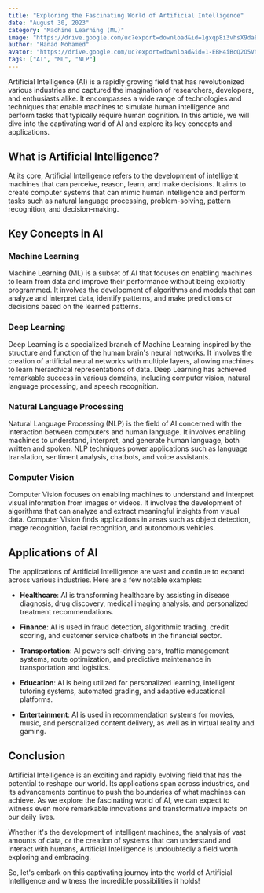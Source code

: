 ```yaml
---
title: "Exploring the Fascinating World of Artificial Intelligence"
date: "August 30, 2023"
category: "Machine Learning (ML)"
image: "https://drive.google.com/uc?export=download&id=1gxqp8i3vhsX9daEgxFkDkWTtxx_cklEQ"
author: "Hanad Mohamed"
avator: "https://drive.google.com/uc?export=download&id=1-EBH4iBcQ2O5VNKqdRCUR0crn15NiamD"
tags: ["AI", "ML", "NLP"]
---
```


Artificial Intelligence (AI) is a rapidly growing field that has revolutionized various industries and captured the imagination of researchers, developers, and enthusiasts alike. It encompasses a wide range of technologies and techniques that enable machines to simulate human intelligence and perform tasks that typically require human cognition. In this article, we will dive into the captivating world of AI and explore its key concepts and applications.

## What is Artificial Intelligence?

At its core, Artificial Intelligence refers to the development of intelligent machines that can perceive, reason, learn, and make decisions. It aims to create computer systems that can mimic human intelligence and perform tasks such as natural language processing, problem-solving, pattern recognition, and decision-making.

## Key Concepts in AI

### Machine Learning

Machine Learning (ML) is a subset of AI that focuses on enabling machines to learn from data and improve their performance without being explicitly programmed. It involves the development of algorithms and models that can analyze and interpret data, identify patterns, and make predictions or decisions based on the learned patterns.

### Deep Learning

Deep Learning is a specialized branch of Machine Learning inspired by the structure and function of the human brain's neural networks. It involves the creation of artificial neural networks with multiple layers, allowing machines to learn hierarchical representations of data. Deep Learning has achieved remarkable success in various domains, including computer vision, natural language processing, and speech recognition.

### Natural Language Processing

Natural Language Processing (NLP) is the field of AI concerned with the interaction between computers and human language. It involves enabling machines to understand, interpret, and generate human language, both written and spoken. NLP techniques power applications such as language translation, sentiment analysis, chatbots, and voice assistants.

### Computer Vision

Computer Vision focuses on enabling machines to understand and interpret visual information from images or videos. It involves the development of algorithms that can analyze and extract meaningful insights from visual data. Computer Vision finds applications in areas such as object detection, image recognition, facial recognition, and autonomous vehicles.

## Applications of AI

The applications of Artificial Intelligence are vast and continue to expand across various industries. Here are a few notable examples:

- **Healthcare**: AI is transforming healthcare by assisting in disease diagnosis, drug discovery, medical imaging analysis, and personalized treatment recommendations.

- **Finance**: AI is used in fraud detection, algorithmic trading, credit scoring, and customer service chatbots in the financial sector.

- **Transportation**: AI powers self-driving cars, traffic management systems, route optimization, and predictive maintenance in transportation and logistics.

- **Education**: AI is being utilized for personalized learning, intelligent tutoring systems, automated grading, and adaptive educational platforms.

- **Entertainment**: AI is used in recommendation systems for movies, music, and personalized content delivery, as well as in virtual reality and gaming.

## Conclusion

Artificial Intelligence is an exciting and rapidly evolving field that has the potential to reshape our world. Its applications span across industries, and its advancements continue to push the boundaries of what machines can achieve. As we explore the fascinating world of AI, we can expect to witness even more remarkable innovations and transformative impacts on our daily lives.

Whether it's the development of intelligent machines, the analysis of vast amounts of data, or the creation of systems that can understand and interact with humans, Artificial Intelligence is undoubtedly a field worth exploring and embracing.

So, let's embark on this captivating journey into the world of Artificial Intelligence and witness the incredible possibilities it holds!
